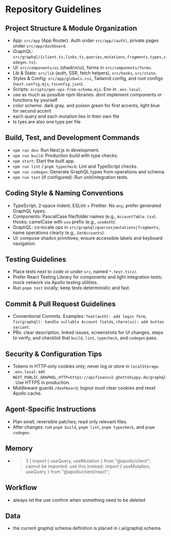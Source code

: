 # Repository Guidelines

## Project Structure & Module Organization
- App: `src/app` (App Router). Auth under `src/app/(auth)`, private pages under `src/app/dashboard`.
- GraphQL: `src/graphql/{client.ts,links.ts,queries,mutations,fragments,types,codegen.ts}`.
- UI: `src/components/ui` (shadcn/ui), forms in `src/components/forms`.
- Lib & State: `src/lib` (auth, SSR, fetch helpers), `src/hooks`, `src/state`.
- Styles & Config: `src/app/globals.css`, Tailwind config, and root configs (`next.config.mjs`, `tsconfig.json`).
- Scripts: `scripts/gen-ops-from-schema.mjs`. Env in `.env.local`.
- use as much as possible npm libraries. dont implement components or functions by yourself
- color scheme. dark gray. and poison green for first accents, light blue for second accent
- each query and each mutation lies in their own file
- ts tyes are also one type per file

## Build, Test, and Development Commands
- `npm run dev`: Run Next.js in development.
- `npm run build`: Production build with type checks.
- `npm start`: Start the built app.
- `npm run lint` / `pnpm typecheck`: Lint and TypeScript checks.
- `npm run codegen`: Generate GraphQL types from operations and schema.
- `npm run test` (if configured): Run unit/integration tests.

## Coding Style & Naming Conventions
- TypeScript, 2‑space indent, ESLint + Prettier. No `any`; prefer generated GraphQL types.
- Components: PascalCase file/folder names (e.g., `AccountTable.tsx`). Hooks: camelCase with `use` prefix (e.g., `useAuth`).
- GraphQL: co‑locate ops in `src/graphql/queries|mutations|fragments`; name operations clearly (e.g., `GetAccounts`).
- UI: compose shadcn primitives; ensure accessible labels and keyboard navigation.

## Testing Guidelines
- Place tests next to code or under `src`, named `*.test.ts(x)`.
- Prefer React Testing Library for components and light integration tests; mock network via Apollo testing utilities.
- Run `pnpm test` locally; keep tests deterministic and fast.

## Commit & Pull Request Guidelines
- Conventional Commits. Examples: `feat(auth): add login form`, `fix(graphql): handle nullable Account fields`, `chore(ui): add button variant`.
- PRs: clear description, linked issues, screenshots for UI changes, steps to verify, and checklist that `build`, `lint`, `typecheck`, and `codegen` pass.

## Security & Configuration Tips
- Tokens in HTTP‑only cookies only; never log or store in `localStorage`.
- `.env.local`: set `NEXT_PUBLIC_GRAPHQL_HTTP=https://apifinanzv2.ghettohippy.de/graphql`. Use HTTPS in production.
- Middleware guards `/dashboard`; logout must clear cookies and reset Apollo cache.

## Agent‑Specific Instructions
- Plan small, reversible patches; read only relevant files.
- After changes: run `pnpm build`, `pnpm lint`, `pnpm typecheck`, and `pnpm codegen`.


## Memory
- > 3 | import { useQuery, useMutation } from "@apollo/client"; cannot be imported. use this instead: import { useMutation, useQuery } from "@apollo/client/react";


## Workflow
- always let the use confirm when something need to be deleted

## Data
- the current graphql schema definition is placed in /.ai/graphql.schema